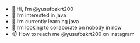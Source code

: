 - 👋 Hi, I’m @yusufbzkrt200
- 👀 I’m interested in java
- 🌱 I’m currently learning java
- 💞️ I’m looking to collaborate on nobody in now 
- 📫 How to reach me @yusufbzkrt200 on ınstagram

<!---
yusufbzkrt200/yusufbzkrt200 is a ✨ special ✨ repository because its `README.md` (this file) appears on your GitHub profile.
You can click the Preview link to take a look at your changes.
--->
